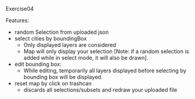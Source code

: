 Exercise04

Features:
- random Selection from uploaded json
- select cities by boundingBox
  - Only displayed layers are considered
  - Map will only display your selection [Note: if a random selection is added while in select mode, it will also be drawn].
- edit bounding box:
  - While editing, temporarily all layers displayed before selecting by bounding box will be displayed. 
- reset map by click on trashcan
  - discards all selections/subsets and redraw your uploaded file 

